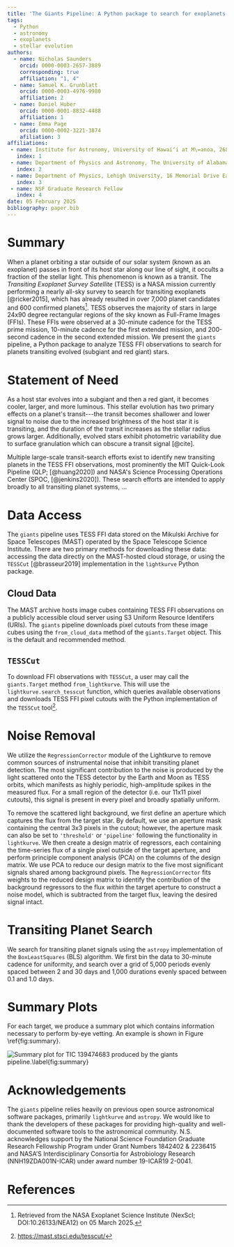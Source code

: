```yaml
---
title: 'The Giants Pipeline: A Python package to search for exoplanets orbiting evolved stars'
tags:
  - Python
  - astronomy
  - exoplanets
  - stellar evolution
authors:
  - name: Nicholas Saunders
    orcid: 0000-0003-2657-3889
    corresponding: true
    affiliation: "1, 4" 
  - name: Samuel K. Grunblatt
    orcid: 0000-0003-4976-9980
    affiliation: 2
  - name: Daniel Huber
    orcid: 0000-0001-8832-4488
    affiliation: 1
  - name: Emma Page
    orcid: 0000-0002-3221-3874
    afiliation: 3
affiliations:
 - name: Institute for Astronomy, University of Hawaiʻi at M\=anoa, 2680 Woodlawn Drive, Honolulu, HI 96822, USA
   index: 1
 - name: Department of Physics and Astronomy, The University of Alabama, 514 University Blvd., Tuscaloosa, AL 35487, USA
   index: 2
 - name: Department of Physics, Lehigh University, 16 Memorial Drive East, Bethlehem, PA 18015, USA
   index: 3
 - name: NSF Graduate Research Fellow
   index: 4
date: 05 February 2025
bibliography: paper.bib
---
```


# Summary

When a planet orbiting a star outside of our solar system (known as an exoplanet) passes in front of its host star along our line of sight, it occults a fraction of the stellar light. This phenomenon is known as a transit. The *Transiting Exoplanet Survey Satellite* (TESS) is a NASA mission currently performing a nearly all-sky survey to search for transiting exoplanets [@ricker2015], which has already resulted in over 7,000 planet candidates and 600 confirmed planets[^1]. TESS observes the majority of stars in large 24x90 degree rectangular regions of the sky known as Full-Frame Images (FFIs). These FFIs were observed at a 30-minute cadence for the TESS prime mission, 10-minute cadence for the first extended mission, and 200-second cadence in the second extended mission. We present the `giants` pipeline, a Python package to analyze TESS FFI observations to search for planets transiting evolved (subgiant and red giant) stars.

# Statement of Need

As a host star evolves into a subgiant and then a red giant, it becomes cooler, larger, and more luminous. This stellar evolution has two primary effects on a planet's transit---the transit becomes shallower and lower signal to noise due to the increased brightness of the host star it is transiting, and the duration of the transit increases as the stellar radius grows larger. Additionally, evolved stars exhibit photometric variability due to surface granulation which can obscure a transit signal [@cite]. 

Multiple large-scale transit-search efforts exist to identify new transiting planets in the TESS FFI observations, most prominently the MIT Quick-Look Pipeline (QLP; [@huang2020]) and NASA's Science Processing Operations Center (SPOC, [@jenkins2020]). These search efforts are intended to apply broadly to all transiting planet systems, ... 

# Data Access

The `giants` pipeline uses TESS FFI data stored on the Mikulski Archive for Space Telescopes (MAST) operated by the Space Telescope Science Institute. There are two primary methods for downloading these data: accessing the data directly on the MAST-hosted cloud storage, or using the `TESSCut` [@brasseur2019] implementation in the `lightkurve` Python package.

## Cloud Data

The MAST archive hosts image cubes containing TESS FFI observations on a publicly accessible cloud server using S3 Uniform Resource Identifers (URIs). The `giants` pipeline downloads pixel cutouts from these image cubes using the `from_cloud_data` method of the `giants.Target` object. This is the default and recommended method. 

## `TESSCut`

To download FFI observations with `TESSCut`, a user may call the `giants.Target` method `from_lightkurve`. This will use the `lightkurve.search_tesscut` function, which queries available observations and downloads TESS FFI pixel cutouts with the Python implementation of the `TESSCut` tool[^2]. 

# Noise Removal

We utilize the `RegressionCorrector` module of the Lightkurve to remove common sources of instrumental noise that inhibit transiting planet detection. The most significant contribution to the noise is produced by the light scattered onto the TESS detector by the Earth and Moon as TESS orbits, which manifests as highly periodic, high-amplitude spikes in the measured flux. For a small region of the detector (i.e. our 11x11 pixel cutouts), this signal is present in every pixel and broadly spatially uniform. 

To remove the scattered light background, we first define an aperture which captures the flux from the target star. By default, we use an aperture mask containing the central 3x3 pixels in the cutout; however, the aperture mask can also be set to `'threshold'` or `'pipeline'` following the functionality in `lightkurve`. We then create a design matrix of regressors, each containing the time-series flux of a single pixel outside of the target aperture, and perform principle component analysis (PCA) on the columns of the design matrix. We use PCA to reduce our design matrix to the five most significant signals shared among background pixels. The `RegressionCorrector` fits weights to the reduced design matrix to identify the contribution of the background regressors to the flux *within* the target aperture to construct a noise model, which is subtracted from the target flux, leaving the desired signal intact.

# Transiting Planet Search

We search for transiting planet signals using the `astropy` implementation of the `BoxLeastSquares` (BLS) algorithm. We first bin the data to 30-minute cadence for uniformity, and search over a grid of 5,000 periods evenly spaced between 2 and 30 days and 1,000 durations evenly spaced between 0.1 and 1.0 days. 

# Summary Plots

For each target, we produce a summary plot which contains information necessary to perform by-eye vetting. An example is shown in Figure \ref{fig:summary}. 

![Summary plot for TIC 139474683 produced by the `giants` pipeline.\label{fig:summary}](summary.png)

# Acknowledgements

The `giants` pipeline relies heavily on previous open source astronomical software packages, primarily `lightkurve` and `astropy`. We would like to thank the developers of these packages for providing high-quality and well-documented software tools to the astronomical community. N.S. acknowledges support by the National Science Foundation Graduate Research Fellowship Program under Grant Numbers 1842402 & 2236415 and NASA’S Interdisciplinary Consortia for Astrobiology Research (NNH19ZDA001N-ICAR) under award number 19-ICAR19 2-0041. 

# References

[^1]: Retrieved from the NASA Exoplanet Science Institute (NexScI; DOI:10.26133/NEA12) on 05 March 2025.

[^2]: https://mast.stsci.edu/tesscut/

[^3]: https://github.com/spacetelescope/astrocut